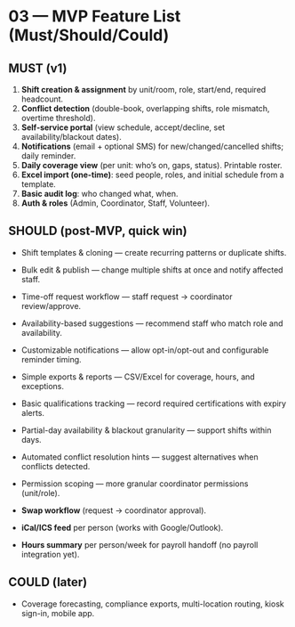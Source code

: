 # 03 — MVP Feature List (Must/Should/Could)

## MUST (v1)

1. **Shift creation & assignment** by unit/room, role, start/end, required headcount.
2. **Conflict detection** (double-book, overlapping shifts, role mismatch, overtime threshold).
3. **Self-service portal** (view schedule, accept/decline, set availability/blackout dates).
4. **Notifications** (email + optional SMS) for new/changed/cancelled shifts; daily reminder.
5. **Daily coverage view** (per unit: who’s on, gaps, status). Printable roster.
6. **Excel import (one-time)**: seed people, roles, and initial schedule from a template.
7. **Basic audit log**: who changed what, when.
8. **Auth & roles** (Admin, Coordinator, Staff, Volunteer).

## SHOULD (post-MVP, quick win)

- Shift templates & cloning — create recurring patterns or duplicate shifts.
- Bulk edit & publish — change multiple shifts at once and notify affected staff.
- Time-off request workflow — staff request → coordinator review/approve.
- Availability-based suggestions — recommend staff who match role and availability.
- Customizable notifications — allow opt-in/opt-out and configurable reminder timing.
- Simple exports & reports — CSV/Excel for coverage, hours, and exceptions.
- Basic qualifications tracking — record required certifications with expiry alerts.
- Partial-day availability & blackout granularity — support shifts within days.
- Automated conflict resolution hints — suggest alternatives when conflicts detected.
- Permission scoping — more granular coordinator permissions (unit/role).

- **Swap workflow** (request → coordinator approval).
- **iCal/ICS feed** per person (works with Google/Outlook).
- **Hours summary** per person/week for payroll handoff (no payroll integration yet).

## COULD (later)

- Coverage forecasting, compliance exports, multi-location routing, kiosk sign-in, mobile app.
